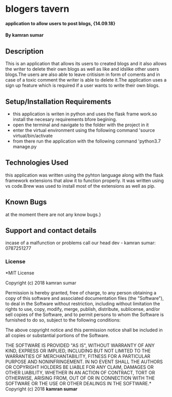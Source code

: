 # blogers tavern
#### application to allow users to post blogs, {14.09.18}
#### By **kamran sumar**
## Description
This is an application that allows its users to created blogs and it also allows the writer to delete their own blogs as well as like and idslike other users blogs.The users are also able to leave critisism in form of coments and in case of a toxic comment the writer is able to delete it.The application uses a sign up feature which is required if a user wants to write their own blogs.
## Setup/Installation Requirements
* this application is writen in python and uses the flask frame work.so install the necesary requirements bfore begining.
* open the terminal and navigate to the folder with the project in it
* enter the virtual environment using the following command 'source virtual/bin/activate
* from there run the application with the following command 'python3.7 manage.py
## Technologies Used
this application was written using the pyhton language along with the flask framework extensions that alow it to function properly. It was written using vs code.Brew was used to install most of the extensions as well as pip.
## Known Bugs
at the moment there are not any know bugs.}
## Support and contact details
incase of a malfunction or problems call our head dev - kamran sumar: 0787251277
### License
*MIT License

Copyright (c) 2018 kamran sumar

Permission is hereby granted, free of charge, to any person obtaining a copy
of this software and associated documentation files (the "Software"), to deal
in the Software without restriction, including without limitation the rights
to use, copy, modify, merge, publish, distribute, sublicense, and/or sell
copies of the Software, and to permit persons to whom the Software is
furnished to do so, subject to the following conditions:

The above copyright notice and this permission notice shall be included in all
copies or substantial portions of the Software.

THE SOFTWARE IS PROVIDED "AS IS", WITHOUT WARRANTY OF ANY KIND, EXPRESS OR
IMPLIED, INCLUDING BUT NOT LIMITED TO THE WARRANTIES OF MERCHANTABILITY,
FITNESS FOR A PARTICULAR PURPOSE AND NONINFRINGEMENT. IN NO EVENT SHALL THE
AUTHORS OR COPYRIGHT HOLDERS BE LIABLE FOR ANY CLAIM, DAMAGES OR OTHER
LIABILITY, WHETHER IN AN ACTION OF CONTRACT, TORT OR OTHERWISE, ARISING FROM,
OUT OF OR IN CONNECTION WITH THE SOFTWARE OR THE USE OR OTHER DEALINGS IN THE
SOFTWARE.*
Copyright (c) 2018 **kamran sumar**

